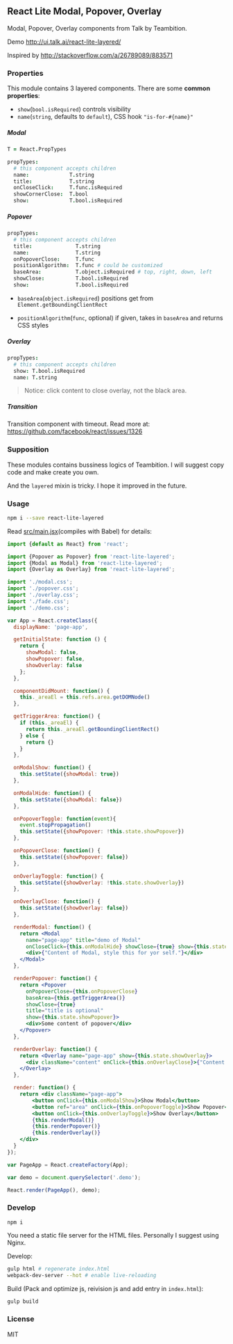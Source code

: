 
React Lite Modal, Popover, Overlay
----

Modal, Popover, Overlay components from Talk by Teambition.

Demo http://ui.talk.ai/react-lite-layered/

Inspired by http://stackoverflow.com/a/26789089/883571

### Properties

This module contains 3 layered components. There are some **common properties**:

* `show`(`bool.isRequired`) controls visibility
* `name`(`string`, defaults to `default`), CSS hook `"is-for-#{name}"`

##### Modal

```coffee
T = React.PropTypes

propTypes:
  # this component accepts children
  name:             T.string
  title:            T.string
  onCloseClick:     T.func.isRequired
  showCornerClose:  T.bool
  show:             T.bool.isRequired
```

##### Popover

```coffee
propTypes:
  # this component accepts children
  title:              T.string
  name:               T.string
  onPopoverClose:     T.func
  positionAlgorithm:  T.func # could be customized
  baseArea:           T.object.isRequired # top, right, down, left
  showClose:          T.bool.isRequired
  show:               T.bool.isRequired
```

* `baseArea`(`object.isRequired`) positions get from `Element.getBoundingClientRect`

* `positionAlgorithm`(`func`, optional) if given, takes in `baseArea` and returns CSS styles


##### Overlay

```coffee
propTypes:
  # this component accepts children
  show: T.bool.isRequired
  name: T.string
```

> Notice: click content to close overlay, not the black area.

##### Transition

Transition component with timeout.
Read more at: https://github.com/facebook/react/issues/1326

### Supposition

These modules contains bussiness logics of Teambition.
I will suggest copy code and make create you own.

And the `layered` mixin is tricky. I hope it improved in the future.

### Usage

```bash
npm i --save react-lite-layered
```

Read [src/main.jsx](main)(compiles with Babel) for details:

[main]: https://github.com/teambition/react-lite-layered/blob/gh-pages/src/main.jsx

```jsx
import {default as React} from 'react';

import {Popover as Popover} from 'react-lite-layered';
import {Modal as Modal} from 'react-lite-layered';
import {Overlay as Overlay} from 'react-lite-layered';

import './modal.css';
import './popover.css';
import './overlay.css';
import './fade.css';
import './demo.css';

var App = React.createClass({
  displayName: 'page-app',

  getInitialState: function () {
    return {
      showModal: false,
      showPopover: false,
      showOverlay: false
    };
  },

  componentDidMount: function() {
    this._areaEl = this.refs.area.getDOMNode()
  },

  getTriggerArea: function() {
    if (this._areaEl) {
      return this._areaEl.getBoundingClientRect()
    } else {
      return {}
    }
  },

  onModalShow: function() {
    this.setState({showModal: true})
  },

  onModalHide: function() {
    this.setState({showModal: false})
  },

  onPopoverToggle: function(event){
    event.stopPropagation()
    this.setState({showPopover: !this.state.showPopover})
  },

  onPopoverClose: function() {
    this.setState({showPopover: false})
  },

  onOverlayToggle: function() {
    this.setState({showOverlay: !this.state.showOverlay})
  },

  onOverlayClose: function() {
    this.setState({showOverlay: false})
  },

  renderModal: function() {
    return <Modal
      name="page-app" title="demo of Modal"
      onCloseClick={this.onModalHide} showClose={true} show={this.state.showModal}>
      <div>{"Content of Modal, style this for yor self."}</div>
    </Modal>
  },

  renderPopover: function() {
    return <Popover
      onPopoverClose={this.onPopoverClose}
      baseArea={this.getTriggerArea()}
      showClose={true}
      title="title is optional"
      show={this.state.showPopover}>
      <div>Some content of popover</div>
    </Popover>
  },

  renderOverlay: function() {
    return <Overlay name="page-app" show={this.state.showOverlay}>
      <div className="content" onClick={this.onOverlayClose}>{"Content in Overlay"}</div>
    </Overlay>
  },

  render: function() {
    return <div className="page-app">
        <button onClick={this.onModalShow}>Show Modal</button>
        <button ref="area" onClick={this.onPopoverToggle}>Show Popover</button>
        <button onClick={this.onOverlayToggle}>Show Overlay</button>
        {this.renderModal()}
        {this.renderPopover()}
        {this.renderOverlay()}
    </div>
  }
});

var PageApp = React.createFactory(App);

var demo = document.querySelector('.demo');

React.render(PageApp(), demo);
```

### Develop

```text
npm i
```

You need a static file server for the HTML files. Personally I suggest using Nginx.

Develop:

```bash
gulp html # regenerate index.html
webpack-dev-server --hot # enable live-reloading
```

Build (Pack and optimize js, reivision js and add entry in `index.html`):

```bash
gulp build
```

### License

MIT

